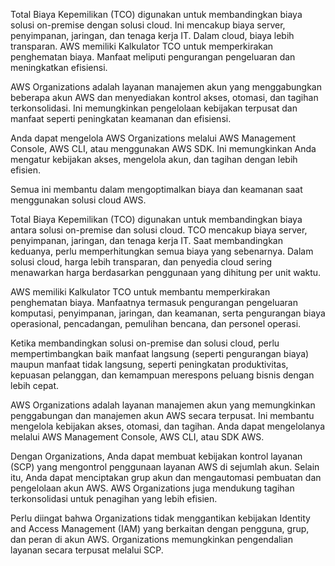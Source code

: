 Total Biaya Kepemilikan (TCO) digunakan untuk membandingkan biaya solusi on-premise dengan solusi cloud. Ini mencakup biaya server, penyimpanan, jaringan, dan tenaga kerja IT. Dalam cloud, biaya lebih transparan. AWS memiliki Kalkulator TCO untuk memperkirakan penghematan biaya. Manfaat meliputi pengurangan pengeluaran dan meningkatkan efisiensi.

AWS Organizations adalah layanan manajemen akun yang menggabungkan beberapa akun AWS dan menyediakan kontrol akses, otomasi, dan tagihan terkonsolidasi. Ini memungkinkan pengelolaan kebijakan terpusat dan manfaat seperti peningkatan keamanan dan efisiensi.

Anda dapat mengelola AWS Organizations melalui AWS Management Console, AWS CLI, atau menggunakan AWS SDK. Ini memungkinkan Anda mengatur kebijakan akses, mengelola akun, dan tagihan dengan lebih efisien.

Semua ini membantu dalam mengoptimalkan biaya dan keamanan saat menggunakan solusi cloud AWS.

Total Biaya Kepemilikan (TCO) digunakan untuk membandingkan biaya antara solusi on-premise dan solusi cloud. TCO mencakup biaya server, penyimpanan, jaringan, dan tenaga kerja IT. Saat membandingkan keduanya, perlu memperhitungkan semua biaya yang sebenarnya. Dalam solusi cloud, harga lebih transparan, dan penyedia cloud sering menawarkan harga berdasarkan penggunaan yang dihitung per unit waktu.

AWS memiliki Kalkulator TCO untuk membantu memperkirakan penghematan biaya. Manfaatnya termasuk pengurangan pengeluaran komputasi, penyimpanan, jaringan, dan keamanan, serta pengurangan biaya operasional, pencadangan, pemulihan bencana, dan personel operasi.

Ketika membandingkan solusi on-premise dan solusi cloud, perlu mempertimbangkan baik manfaat langsung (seperti pengurangan biaya) maupun manfaat tidak langsung, seperti peningkatan produktivitas, kepuasan pelanggan, dan kemampuan merespons peluang bisnis dengan lebih cepat.

AWS Organizations adalah layanan manajemen akun yang memungkinkan penggabungan dan manajemen akun AWS secara terpusat. Ini membantu mengelola kebijakan akses, otomasi, dan tagihan. Anda dapat mengelolanya melalui AWS Management Console, AWS CLI, atau SDK AWS.

Dengan Organizations, Anda dapat membuat kebijakan kontrol layanan (SCP) yang mengontrol penggunaan layanan AWS di sejumlah akun. Selain itu, Anda dapat menciptakan grup akun dan mengautomasi pembuatan dan pengelolaan akun AWS. AWS Organizations juga mendukung tagihan terkonsolidasi untuk penagihan yang lebih efisien.

Perlu diingat bahwa Organizations tidak menggantikan kebijakan Identity and Access Management (IAM) yang berkaitan dengan pengguna, grup, dan peran di akun AWS. Organizations memungkinkan pengendalian layanan secara terpusat melalui SCP.
